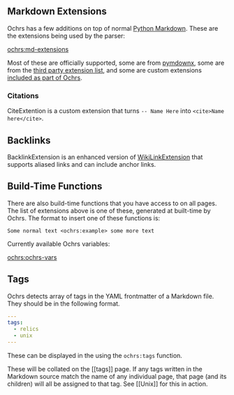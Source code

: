 ## Markdown Extensions

Ochrs has a few additions on top of normal [Python Markdown](https://python-markdown.github.io/).  These are the extensions being used by the parser:

<ochrs:md-extensions>

Most of these are officially supported, some are from [pymdownx](https://facelessuser.github.io/pymdown-extensions/), some are from the [third party extension list](https://github.com/Python-Markdown/markdown/wiki/Third-Party-Extensions), and some are custom extensions [included as part of Ochrs](https://github.com/pavo-etc/notes/tree/main/generator/extensions).

### Citations

CiteExtention is a custom extension that turns `-- Name Here`  into `<cite>Name here</cite>`.

## Backlinks

BacklinkExtension is an enhanced version of [WikiLinkExtension](https://python-markdown.github.io/extensions/wikilinks/) that supports aliased links and can include anchor links.

## Build-Time Functions

There are also build-time functions that you have access to on all pages.  The list of extensions above is one of these, generated at built-time by Ochrs.  The format to insert one of these functions is:

```
Some normal text <ochrs:example> some more text
```

Currently available Ochrs variables:

<ochrs:ochrs-vars>

## Tags

Ochrs detects array of tags in the YAML frontmatter of a Markdown file.  They should be in the following format.

```yaml
---
tags:
  - relics
  - unix
---
```

These can be displayed in the using the `ochrs:tags` function.


These will be collated on the [[tags]] page.  If any tags written in the Markdown source match the name of any individual page, that page (and its children) will all be assigned to that tag.  See [[Unix]] for this in action.